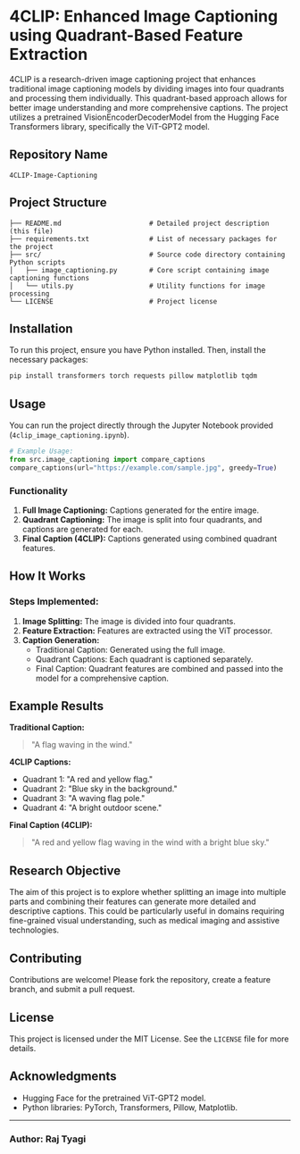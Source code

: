 # 4CLIP: Enhanced Image Captioning using Quadrant-Based Feature Extraction

4CLIP is a research-driven image captioning project that enhances traditional image captioning models by dividing images into four quadrants and processing them individually. This quadrant-based approach allows for better image understanding and more comprehensive captions. The project utilizes a pretrained VisionEncoderDecoderModel from the Hugging Face Transformers library, specifically the ViT-GPT2 model.

## Repository Name
`4CLIP-Image-Captioning`

## Project Structure
```
├── README.md                      # Detailed project description (this file)
├── requirements.txt               # List of necessary packages for the project
├── src/                           # Source code directory containing Python scripts
│   ├── image_captioning.py        # Core script containing image captioning functions
│   └── utils.py                   # Utility functions for image processing
└── LICENSE                        # Project license
```

## Installation
To run this project, ensure you have Python installed. Then, install the necessary packages:
```bash
pip install transformers torch requests pillow matplotlib tqdm
```

## Usage
You can run the project directly through the Jupyter Notebook provided (`4clip_image_captioning.ipynb`).

```python
# Example Usage:
from src.image_captioning import compare_captions
compare_captions(url="https://example.com/sample.jpg", greedy=True)
```

### Functionality
1. **Full Image Captioning:** Captions generated for the entire image.
2. **Quadrant Captioning:** The image is split into four quadrants, and captions are generated for each.
3. **Final Caption (4CLIP):** Captions generated using combined quadrant features.

## How It Works
### Steps Implemented:
1. **Image Splitting:** The image is divided into four quadrants.
2. **Feature Extraction:** Features are extracted using the ViT processor.
3. **Caption Generation:**
   - Traditional Caption: Generated using the full image.
   - Quadrant Captions: Each quadrant is captioned separately.
   - Final Caption: Quadrant features are combined and passed into the model for a comprehensive caption.

## Example Results
**Traditional Caption:**
> "A flag waving in the wind."

**4CLIP Captions:**
- Quadrant 1: "A red and yellow flag."
- Quadrant 2: "Blue sky in the background."
- Quadrant 3: "A waving flag pole."
- Quadrant 4: "A bright outdoor scene."

**Final Caption (4CLIP):**
> "A red and yellow flag waving in the wind with a bright blue sky."

## Research Objective
The aim of this project is to explore whether splitting an image into multiple parts and combining their features can generate more detailed and descriptive captions. This could be particularly useful in domains requiring fine-grained visual understanding, such as medical imaging and assistive technologies.

## Contributing
Contributions are welcome! Please fork the repository, create a feature branch, and submit a pull request.

## License
This project is licensed under the MIT License. See the `LICENSE` file for more details.

## Acknowledgments
- Hugging Face for the pretrained ViT-GPT2 model.
- Python libraries: PyTorch, Transformers, Pillow, Matplotlib.

---

### Author: Raj Tyagi

